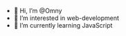 - 👋 Hi, I’m @Omny
- 👀 I’m interested in web-development
- 🌱 I’m currently learning JavaScript

<!---
Omny/Omny is a ✨ special ✨ repository because its `README.md` (this file) appears on your GitHub profile.
You can click the Preview link to take a look at your changes.
- 💞️ I’m looking to collaborate on ...
- 📫 How to reach me ...
--->
